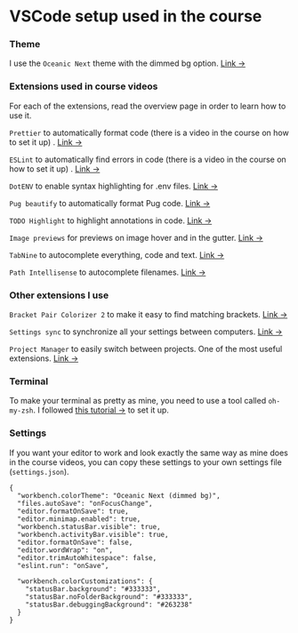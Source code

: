 # VSCode setup used in the course

### Theme

I use the `Oceanic Next` theme with the dimmed bg option. [Link &rarr;](https://marketplace.visualstudio.com/items?itemName=naumovs.theme-oceanicnext)

### Extensions used in course videos

For each of the extensions, read the overview page in order to learn how to use it.

`Prettier` to automatically format code (there is a video in the course on how to set it up)
. [Link &rarr;](https://marketplace.visualstudio.com/items?itemName=esbenp.prettier-vscode)

`ESLint` to automatically find errors in code (there is a video in the course on how to set it up)
. [Link &rarr;](https://marketplace.visualstudio.com/items?itemName=dbaeumer.vscode-eslint)

`DotENV` to enable syntax highlighting for .env files. [Link &rarr;](https://marketplace.visualstudio.com/items?itemName=mikestead.dotenv)

`Pug beautify` to automatically format Pug code. [Link &rarr;](https://marketplace.visualstudio.com/items?itemName=mrmlnc.vscode-pugbeautify)

`TODO Highlight` to highlight annotations in code. [Link &rarr;](https://marketplace.visualstudio.com/items?itemName=wayou.vscode-todo-highlight)

`Image previews` for previews on image hover and in the
gutter. [Link &rarr;](https://marketplace.visualstudio.com/items?itemName=kisstkondoros.vscode-gutter-preview)

`TabNine` to autocomplete everything, code and text. [Link &rarr;](https://marketplace.visualstudio.com/items?itemName=TabNine.tabnine-vscode)

`Path Intellisense` to autocomplete filenames. [Link &rarr;](https://marketplace.visualstudio.com/items?itemName=christian-kohler.path-intellisense)

### Other extensions I use

`Bracket Pair Colorizer 2` to make it easy to find matching
brackets. [Link &rarr;](https://marketplace.visualstudio.com/items?itemName=CoenraadS.bracket-pair-colorizer-2)

`Settings sync` to synchronize all your settings between computers. [Link &rarr;](https://marketplace.visualstudio.com/items?itemName=Shan.code-settings-sync)

`Project Manager` to easily switch between projects. One of the most useful
extensions. [Link &rarr;](https://marketplace.visualstudio.com/items?itemName=alefragnani.project-manager)

### Terminal

To make your terminal as pretty as mine, you need to use a tool called `oh-my-zsh`. I
followed [this tutorial &rarr;](https://www.freecodecamp.org/news/jazz-up-your-zsh-terminal-in-seven-steps-a-visual-guide-e81a8fd59a38/) to set it up.

### Settings

If you want your editor to work and look exactly the same way as mine does in the course videos, you can copy these settings to your own settings
file (`settings.json`).

```
{
  "workbench.colorTheme": "Oceanic Next (dimmed bg)",
  "files.autoSave": "onFocusChange",
  "editor.formatOnSave": true,
  "editor.minimap.enabled": true,
  "workbench.statusBar.visible": true,
  "workbench.activityBar.visible": true,
  "editor.formatOnSave": false,
  "editor.wordWrap": "on",
  "editor.trimAutoWhitespace": false,
  "eslint.run": "onSave",

  "workbench.colorCustomizations": {
    "statusBar.background": "#333333",
    "statusBar.noFolderBackground": "#333333",
    "statusBar.debuggingBackground": "#263238"
  }
}
```
